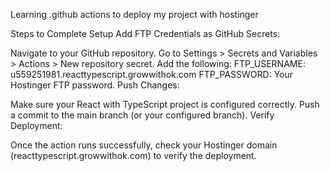 Learning .github actions to deploy my project with hostinger

Steps to Complete Setup
Add FTP Credentials as GitHub Secrets:

Navigate to your GitHub repository.
Go to Settings > Secrets and Variables > Actions > New repository secret.
Add the following:
FTP_USERNAME: u559251981.reacttypescript.growwithok.com
FTP_PASSWORD: Your Hostinger FTP password.
Push Changes:

Make sure your React with TypeScript project is configured correctly.
Push a commit to the main branch (or your configured branch).
Verify Deployment:

Once the action runs successfully, check your Hostinger domain (reacttypescript.growwithok.com) to verify the deployment.
